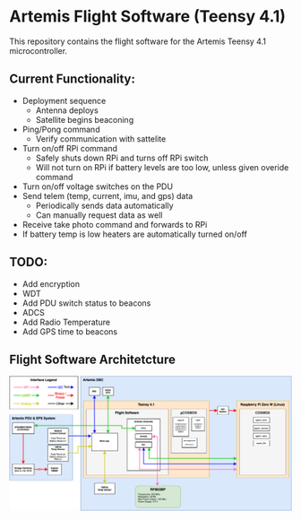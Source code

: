 # Artemis Flight Software (Teensy 4.1)
This repository contains the flight software for the Artemis Teensy 4.1 microcontroller.

## Current Functionality:
* Deployment sequence 
  * Antenna deploys
  * Satellite begins beaconing 
* Ping/Pong command
  * Verify communication with sattelite
* Turn on/off RPi command
  * Safely shuts down RPi and turns off RPi switch 
  * Will not turn on RPi if battery levels are too low, unless given overide command
* Turn on/off voltage switches on the PDU
* Send telem (temp, current, imu, and gps) data
  * Periodically sends data automatically
  * Can manually request data as well 
* Receive take photo command and forwards to RPi
* If battery temp is low heaters are automatically turned on/off

## TODO: 
* Add encryption 
* WDT
* Add PDU switch status to beacons 
* ADCS
* Add Radio Temperature
* Add GPS time to beacons

## Flight Software Architetcture 

![Flight Software Architetcture](/image/FSWArchitecture.png)
